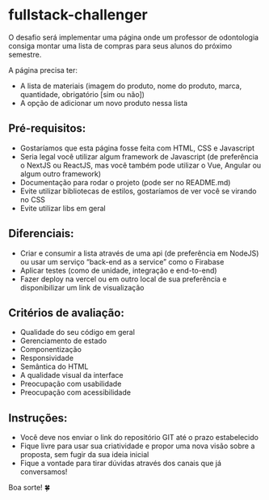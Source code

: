 # fullstack-challenger

O desafio será implementar uma página onde um professor de odontologia consiga montar uma lista de compras para seus alunos do próximo semestre.

A página precisa ter:
- A lista de materiais (imagem do produto, nome do produto, marca, quantidade, obrigatório [sim ou não])
- A opção de adicionar um novo produto nessa lista

## Pré-requisitos:
- Gostaríamos que esta página fosse feita com HTML, CSS e Javascript
- Seria legal você utilizar algum framework de Javascript (de preferência o NextJS ou ReactJS, mas você também pode utilizar o Vue, Angular ou algum outro framework)
- Documentação para rodar o projeto (pode ser no README.md)
- Evite utilizar bibliotecas de estilos, gostaríamos de ver você se virando no CSS
- Evite utilizar libs em geral

## Diferenciais:
- Criar e consumir a lista através de uma api (de preferência em NodeJS) ou usar um serviço “back-end as a service” como o Firabase
- Aplicar testes (como de unidade, integração e end-to-end)
- Fazer deploy na vercel ou em outro local de sua preferência e disponibilizar um link de visualização

## Critérios de avaliação:
- Qualidade do seu código em geral
- Gerenciamento de estado
- Componentização
- Responsividade
- Semântica do HTML
- A qualidade visual da interface
- Preocupação com usabilidade
- Preocupação com acessibilidade

## Instruções:
- Você deve nos enviar o link do repositório GIT até o prazo estabelecido
- Fique livre para usar sua criatividade e propor uma nova visão sobre a proposta, sem fugir da sua ideia inicial
- Fique a vontade para tirar dúvidas através dos canais que já conversamos!

Boa sorte! 🍀

